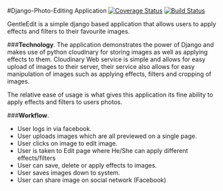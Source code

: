 #Django-Photo-Editing Application [![Coverage Status](https://coveralls.io/repos/andela-sjames/django-photo-edit/badge.svg?branch=develop&service=github)](https://coveralls.io/github/andela-sjames/django-photo-edit?branch=develop) [![Build Status](https://travis-ci.org/andela-sjames/django-photo-edit.svg?branch=master)](https://travis-ci.org/andela-sjames/django-photo-edit)

GentleEdit is a simple django based application that allows users to apply effects and filters to their favourite images.

###__Technology__.
The application demonstrates the power of Django and makes use of python cloudinary for storing images as well as applying effects to them. Cloudinary Web service is simple and allows for easy upload of images to their server, their service also allows for easy manipulation of images such as applying effects, filters and cropping of images.

The relative ease of usage is what gives this application its fine ability to apply effects and filters to users photos.

###__Workflow__.

* User logs in via facebook.
* User uploads images which are all previewed on a single page.
* User clicks on image to edit image.
* User is taken to Edit page where He/She can apply different effects/filters
* User can save, delete or apply effects to images.
* User saves images down to system.
* User can share image on social network (Facebook)


